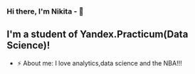 ### Hi there, I'm Nikita -  👋

## I'm a student of Yandex.Practicum(Data Science)!
- ⚡ About me: I love analytics,data science and the NBA!!!
